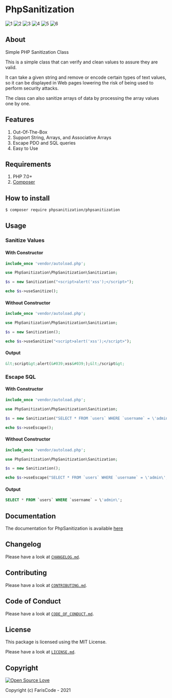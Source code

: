 # PhpSanitization

![1](https://img.shields.io/packagist/l/phpsanitization/phpsanitization) ![2](https://img.shields.io/packagist/dt/phpsanitization/phpsanitization) ![3](https://img.shields.io/packagist/php-v/phpsanitization/phpsanitization) ![4](https://img.shields.io/packagist/stars/phpsanitization/phpsanitization) ![5](https://img.shields.io/packagist/v/phpsanitization/phpsanitization) ![6](https://img.shields.io/github/workflow/status/fariscode511/PhpSanitization/CI%20(Build%20&%20Test))

## About

Simple PHP Sanitization Class

This is a simple class that can verify and clean values to assure they are valid.

It can take a given string and remove or encode certain types of text values, so it can be displayed in Web pages lowering the risk of being used to perform security attacks.

The class can also sanitize arrays of data by processing the array values one by one.

## Features

1. Out-Of-The-Box
2. Support String, Arrays, and Associative Arrays
3. Escape PDO and SQL queries
4. Easy to Use

## Requirements
1. PHP 7.0+
2. [Composer](https://getcomposer.org/)

## How to install

```sh
$ composer require phpsanitization/phpsanitization
```

## Usage

### Sanitize Values

#### With Constructor

```php
include_once 'vendor/autoload.php';

use PhpSanitization\PhpSanitization\Sanitization;

$s = new Sanitization("<script>alert('xss');</script>");

echo $s->useSanitize();
```

#### Without Constructor

```php
include_once 'vendor/autoload.php';

use PhpSanitization\PhpSanitization\Sanitization;

$s = new Sanitization();

echo $s->useSanitize("<script>alert('xss');</script>");
```

#### Output

```html
&lt;script&gt;alert(&#039;xss&#039;);&lt;/script&gt;
```

### Escape SQL

#### With Constructor

```php
include_once 'vendor/autoload.php';

use PhpSanitization\PhpSanitization\Sanitization;

$s = new Sanitization("SELECT * FROM `users` WHERE `username` = \'admin\';");

echo $s->useEscape();
```

#### Without Constructor

```php
include_once 'vendor/autoload.php';

use PhpSanitization\PhpSanitization\Sanitization;

$s = new Sanitization();

echo $s->useEscape("SELECT * FROM `users` WHERE `username` = \'admin\';");
```

#### Output
```sql
SELECT * FROM `users` WHERE `username` = \'admin\';
```

## Documentation

The documentation for PhpSanitization is available [here](https://fariscode511.github.io/PhpSanitization/)

## Changelog

Please have a look at [`CHANGELOG.md`](CHANGELOG.md).

## Contributing

Please have a look at [`CONTRIBUTING.md`](.github/CONTRIBUTING.md).

## Code of Conduct

Please have a look at [`CODE_OF_CONDUCT.md`](.github/CODE_OF_CONDUCT.md).

## License

This package is licensed using the MIT License.

Please have a look at [`LICENSE.md`](LICENSE.md).

## Copyright

[![Open Source Love](https://badges.frapsoft.com/os/v1/open-source.svg?v=103)](https://github.com/ellerbrock/open-source-badge/)    

Copyright (c) FarisCode - 2021
